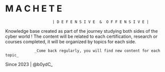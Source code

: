 # M A C H E T E


                         | D E F E N S I V E  &  O F F E N S I V E | 

Knowledge base created as part of the journey studying both sides of the cyber world !
The content will be related to each certification, research or courses completed, it will be organized by topics for each side.

                 _Come back regularly, you will find new content for each topic_

Since 2023 | @b0ydC_

